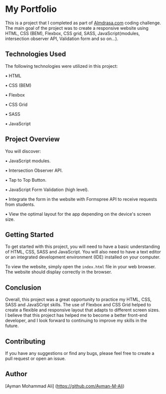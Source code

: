 # My Portfolio

This is a project that I completed as part of [Almdrasa.com](https://almdrasa.com/)
 coding challenge. The main goal of the project was to create a responsive website using HTML, CSS (BEM), Flexbox, CSS grid, SASS, JavaScript(modules, intersection observer API, Validation form and so on...).

## Technologies Used

The following technologies were utilized in this project:

•  HTML

•  CSS (BEM)

•  Flexbox

•  CSS Grid

•  SASS

•  JavaScript


## Project Overview

You will discover:

•  JavaScript modules.

•  Intersection Observer API.

•  Tap to Top Button.

•  JavaScript Form Validation (high level).

•  Integrate the form in the website with Formspree API to receive requests from students.

•  View the optimal layout for the app depending on the device's screen size.

## Getting Started

To get started with this project, you will need to have a basic understanding of HTML, CSS, SASS and JavaScript. You will also need to have a text editor or an integrated development environment (IDE) installed on your computer.

To view the website, simply open the `index.html` file in your web browser. The website should display correctly in the browser.

## Conclusion

Overall, this project was a great opportunity to practice my HTML, CSS, SASS and JavaSCript skills. The use of Flexbox and CSS Grid helped to create a flexible and responsive layout that adapts to different screen sizes. I believe that this project has helped me to become a better front-end developer, and I look forward to continuing to improve my skills in the future.

## Contributing
If you have any suggestions or find any bugs, please feel free to create a pull request or open an issue.

## Author
[Ayman Mohammad Ali] (https://github.com/Ayman-M-Ali)
